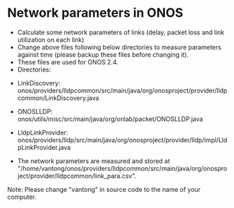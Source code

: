 # Network parameters in ONOS
- Calculate some network parameters of links (delay, packet loss and link utilization on each link)
- Change above files following below directories to measure parameters against time (please backup these files before changing it).
- These files are used for ONOS 2.4.
- Directories:

* LinkDiscovery: onos/providers/lldpcommon/src/main/java/org/onosproject/provider/lldpcommon/LinkDiscovery.java

* ONOSLLDP: onos/utils/misc/src/main/java/org/onlab/packet/ONOSLLDP.java

* LldpLinkProvider: onos/providers/lldp/src/main/java/org/onosproject/provider/lldp/impl/LldpLinkProvider.java

- The network parameters are measured and stored at "/home/vantong/onos/providers/lldpcommon/src/main/java/org/onosproject/provider/lldpcommon/link_para.csv".

Note: Please change "vantong" in source code to the name of your computer.
